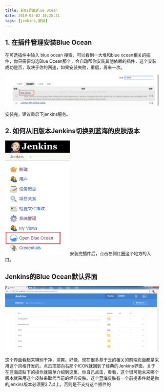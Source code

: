 ```yaml
---
title: 新UI界面Blue Ocean
date: 2019-05-02 10:25:31
tags: [jenkins,基础]
---
```


## 1. 在插件管理安装Blue Ocean

在可选插件中输入 blue ocean 搜索，可以看到一大堆和blue ocean相关的插件，你只需要勾选Blue Ocean那个，会自动帮你安装其他依赖的插件，这个安装成功是否，取决于你的网速，如果安装失败，重启，再来一次。

![img](/images/20171016225423734.png)


安装完，建议重启下jenkins服务。

## 2. 如何从旧版本Jenkins切换到蓝海的皮肤版本

![img](/images/20171016225513020.png)安装完插件后，点击左侧红圈这个地方的入口。

## Jenkins的Blue Ocean默认界面

![img](/images/20171016225513021.png)

这个界面看起来特别干净，清爽。好像，现在很多基于云的相关的前端页面都是采用这个风格开发的。点击顶部向右那个ICON就回到了经典的Jenkins界面。关于在蓝海皮肤下的操作就简单介绍到这里，你自己点击，看看，这个很可能未来哪个版本就采用这个皮肤来取代当前的经典皮肤。这个蓝海皮肤有一个前提条件就是你的jenkins版本必须要2.7以上，否则是不支持这个插件的
